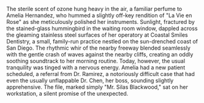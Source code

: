 The sterile scent of ozone hung heavy in the air, a familiar perfume to Amelia Hernandez, who hummed a slightly off-key rendition of "La Vie en Rose" as she meticulously polished her instruments.  Sunlight, fractured by the stained-glass hummingbird in the waiting room window, dappled across the gleaming stainless steel surfaces of her operatory at Coastal Smiles Dentistry, a small, family-run practice nestled on the sun-drenched coast of San Diego. The rhythmic whir of the nearby freeway blended seamlessly with the gentle crash of waves against the nearby cliffs, creating an oddly soothing soundtrack to her morning routine. Today, however, the usual tranquility was tinged with a nervous energy.  Amelia had a new patient scheduled, a referral from Dr. Ramirez, a notoriously difficult case that had even the usually unflappable Dr. Chen, her boss, sounding slightly apprehensive.  The file, marked simply "Mr. Silas Blackwood," sat on her workstation, a silent promise of the unexpected.
